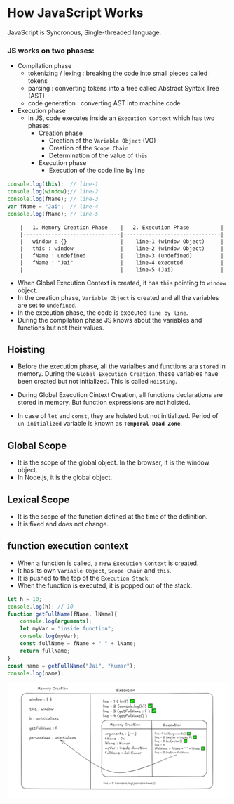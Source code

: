 # How JavaScript Works
JavaScript is Syncronous, Single-threaded language.

### JS works on two phases:
- Compilation phase
    - tokenizing / lexing : breaking the code into small pieces called tokens
    - parsing : converting tokens into a tree called Abstract Syntax Tree (AST)
    - code generation : converting AST into machine code
- Execution phase
    - In JS, code executes inside an `Execution Context` which has two phases:
        - Creation phase
            - Creation of the `Variable Object` (VO)
            - Creation of the `Scope Chain`
            - Determination of the value of `this`
        - Execution phase
            - Execution of the code line by line

```javascript
console.log(this);  // line-1
console.log(window);// line-2
console.log(fName); // line-3
var fName = "Jai";  // line-4
console.log(fName); // line-5
```
```
    |   1. Memory Creation Phase    |   2. Execution Phase          |
    |-------------------------------|-------------------------------|
    |   window : {}                 |    line-1 (window Object)     |
    |   this : window               |    line-2 (window Object)     |
    |   fName : undefined           |    line-3 (undefined)         |
    |   fName : "Jai"               |    line-4 executed            |
    |                               |    line-5 (Jai)               |
```
- When Global Execution Context is created, it has `this` pointing to `window` object.
- In the creation phase, `Variable Object` is created and all the variables are set to `undefined`.
- In the execution phase, the code is executed `line by line`.
- During the compilation phase JS knows about the variables and functions but not their values.

## Hoisting
- Before the execution phase, all the varialbes and functions ara `stored` in memory. During the `Global Execution Creation`, these variables have been created but not initialized. This is called `Hoisting`.

- During Global Execution Cintext Creation, all functions declarations are stored in memory. But function expressions are not hoisted.

- In case of `let` and `const`, they are hoisted but not initialized. Period of `un-initialized` variable is known as **`Temporal Dead Zone`**.

## Global Scope
- It is the scope of the global object. In the browser, it is the window object. 
- In Node.js, it is the global object.

## Lexical Scope
- It is the scope of the function defined at the time of the definition. 
- It is fixed and does not change.


## function execution context
- When a function is called, a new `Execution Context` is created.
- It has its own `Variable Object`, `Scope Chain` and `this`.
- It is pushed to the top of the `Execution Stack`.
- When the function is executed, it is popped out of the stack.

```javascript
let h = 10;
console.log(h); // 10
function getFullName(fName, lName){
    console.log(arguments);
    let myVar = "inside function";
    console.log(myVar);
    const fullName = fName + " " + lName;
    return fullName;
}
const name = getFullName("Jai", "Kumar");
console.log(name);
```
![Function Execution](./1.png)
